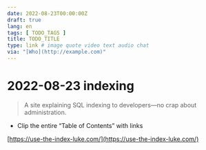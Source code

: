 ```yaml
---
date: 2022-08-23T00:00:00Z
draft: true
lang: en
tags: [ TODO_TAGS ]
title: TODO_TITLE
type: link # image quote video text audio chat
via: "[Who](http://example.com)"
---
```



# 2022-08-23 indexing


> A site explaining SQL indexing to developers—no crap about administration.

* Clip the entire “Table of Contents” with links

[https://use-the-index-luke.com/](https://use-the-index-luke.com/)

